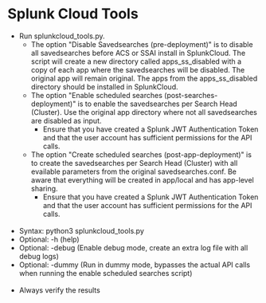 # Splunk Cloud Tools
- Run splunkcloud_tools.py.
    - The option "Disable Savedsearches (pre-deployment)" is to disable all savedsearches before ACS or SSAI install in SplunkCloud. The script will create a new directory called apps_ss_disabled with a copy of each app where the savedsearches will be disabled. The original app will remain original. The apps from the apps_ss_disabled directory should be installed in SplunkCloud.
    - The option "Enable scheduled searches (post-searches-deployment)" is to enable the savedsearches per Search Head (Cluster). Use the original app directory where not all savedsearches are disabled as input.
        - Ensure that you have created a Splunk JWT Authentication Token and that the user account has sufficient permissions for the API calls.
     - The option "Create scheduled searches (post-app-deployment)" is to create the savedsearches per Search Head (Cluster) with all evailable parameters from the original savedsearches.conf. Be aware that everything will be created in app/local and has app-level sharing.
        - Ensure that you have created a Splunk JWT Authentication Token and that the user account has sufficient permissions for the API calls.
<br/><br/>
- Syntax: python3 splunkcloud_tools.py
- Optional: -h (help)
- Optional: -debug (Enable debug mode, create an extra log file with all debug logs)
- Optional: -dummy (Run in dummy mode, bypasses the actual API calls when running the enable scheduled searches script)
<br/><br/>
- Always verify the results
